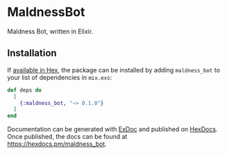 # MaldnessBot

Maldness Bot, written in Elixir.

## Installation

If [available in Hex](https://hex.pm/docs/publish), the package can be installed
by adding `maldness_bot` to your list of dependencies in `mix.exs`:

```elixir
def deps do
  [
    {:maldness_bot, "~> 0.1.0"}
  ]
end
```

Documentation can be generated with [ExDoc](https://github.com/elixir-lang/ex_doc)
and published on [HexDocs](https://hexdocs.pm). Once published, the docs can
be found at <https://hexdocs.pm/maldness_bot>.

